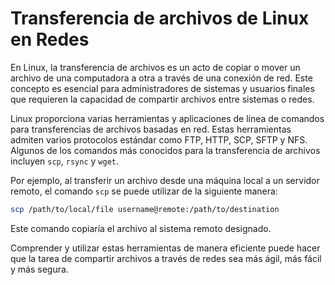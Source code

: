 # Transferencia de archivos de Linux en Redes

En Linux, la transferencia de archivos es un acto de copiar o mover un archivo de una computadora a otra a través de una conexión de red. Este concepto es esencial para administradores de sistemas y usuarios finales que requieren la capacidad de compartir archivos entre sistemas o redes.

Linux proporciona varias herramientas y aplicaciones de línea de comandos para transferencias de archivos basadas en red. Estas herramientas admiten varios protocolos estándar como FTP, HTTP, SCP, SFTP y NFS. Algunos de los comandos más conocidos para la transferencia de archivos incluyen `scp`, `rsync` y `wget`.

Por ejemplo, al transferir un archivo desde una máquina local a un servidor remoto, el comando `scp` se puede utilizar de la siguiente manera:

```bash
scp /path/to/local/file username@remote:/path/to/destination
```

Este comando copiaría el archivo al sistema remoto designado.

Comprender y utilizar estas herramientas de manera eficiente puede hacer que la tarea de compartir archivos a través de redes sea más ágil, más fácil y más segura.